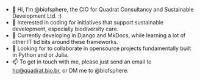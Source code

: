 - 👋 Hi, I’m @biofsphere, the CIO for Quadrat Consultancy and Sustainable Development Ltd. :)
- 👀 Interested in coding for initiatives that support sustainable development, especially biodiversity care.
- 🌱 Currently developing in Django and MkDocs, while learning a lot of other IT tid bits around these frameworks.
- 💞️ Looking for to collaborate in opensource projects fundamentally built in Python and or Julia.
- 📫 To get in touch with me, please just send an email to hq@quadrat.bio.br, or DM me to @biofsphere.

<!---
biofsphere/biofsphere is a ✨ special ✨ repository because its `README.md` (this file) appears on your GitHub profile.
You can click the Preview link to take a look at your changes.
--->
